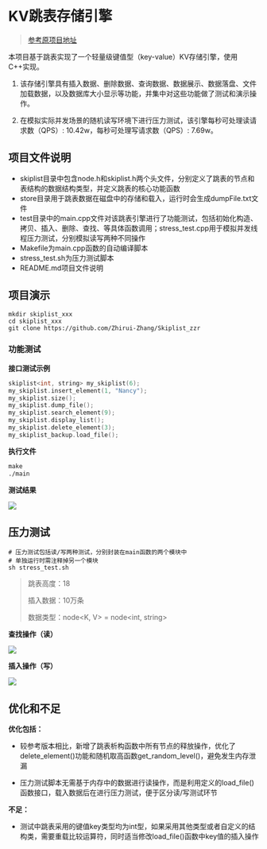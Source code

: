 # KV跳表存储引擎

> [参考原项目地址](https://github.com/youngyangyang04/Skiplist-CPP)

本项目基于跳表实现了一个轻量级键值型（key-value）KV存储引擎，使用C++实现。

1. 该存储引擎具有插入数据、删除数据、查询数据、数据展示、数据落盘、文件加载数据，以及数据库大小显示等功能，并集中对这些功能做了测试和演示操作。

2. 在模拟实际并发场景的随机读写环境下进行压力测试，该引擎每秒可处理读请求数（QPS）: 10.42w，每秒可处理写请求数（QPS）: 7.69w。



## 项目文件说明

- skiplist目录中包含node.h和skiplist.h两个头文件，分别定义了跳表的节点和表结构的数据结构类型，并定义跳表的核心功能函数
- store目录用于跳表数据在磁盘中的存储和载入，运行时会生成dumpFile.txt文件
- test目录中的main.cpp文件对该跳表引擎进行了功能测试，包括初始化构造、拷贝、插入、删除、查找、等具体函数调用；stress_test.cpp用于模拟并发线程压力测试，分别模拟读写两种不同操作
- Makefile为main.cpp函数的自动编译脚本
- stress_test.sh为压力测试脚本
- README.md项目文件说明



## 项目演示

```
mkdir skiplist_xxx
cd skiplist_xxx
git clone https://github.com/Zhirui-Zhang/Skiplist_zzr
```

### 功能测试

**接口测试示例**

```C++
skiplist<int, string> my_skiplist(6);
my_skiplist.insert_element(1, "Nancy"); 
my_skiplist.size();
my_skiplist.dump_file();
my_skiplist.search_element(9); 
my_skiplist.display_list();
my_skiplist.delete_element(3);
my_skiplist_backup.load_file();
```

**执行文件**

```makefile
make
./main
```

**测试结果**

![](C:\Users\张芷瑞\AppData\Roaming\marktext\images\2022-08-13-19-52-19-image.png)

## 压力测试

```shell
# 压力测试包括读/写两种测试，分别封装在main函数的两个模块中
# 单独运行时需注释掉另一个模块
sh stress_test.sh
```

> 跳表高度：18
> 
> 插入数据：10万条
> 
> 数据类型：node<K, V> = node<int, string>

**查找操作（读）**

![](C:\Users\张芷瑞\AppData\Roaming\marktext\images\2022-08-13-19-37-03-1660390619431.png)

**插入操作（写）**

![](C:\Users\张芷瑞\AppData\Roaming\marktext\images\2022-08-13-20-00-15-image.png)



## 优化和不足

**优化包括：**

- 较参考版本相比，新增了跳表析构函数中所有节点的释放操作，优化了delete_element()功能和随机取高函数get_random_level()，避免发生内存泄漏

- 压力测试脚本无需基于内存中的数据进行读操作，而是利用定义的load_file()函数接口，载入数据后在进行压力测试，便于区分读/写测试环节

**不足：**

- 测试中跳表采用的键值key类型均为int型，如果采用其他类型或者自定义的结构类，需要重载比较运算符，同时适当修改load_file()函数中key值的插入操作
